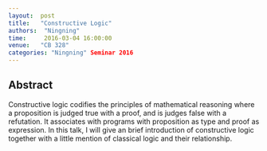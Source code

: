 ```yaml
--- 
layout:  post 
title:   "Constructive Logic"
authors:  "Ningning"
time:     2016-03-04 16:00:00
venue:   "CB 328"
categories: "Ningning" Seminar 2016
--- 
```

## Abstract

Constructive logic codifies the principles of mathematical reasoning where a
proposition is judged true with a proof, and is judges false with a
refutation.
It associates with programs with proposition as type and proof as
expression. In
this talk, I will give an brief introduction of constructive logic together
with
a little mention of classical logic and their relationship.

